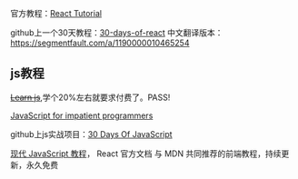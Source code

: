 官方教程：[React Tutorial](https://react-tutorial.app/)

github上一个30天教程：[30-days-of-react](https://github.com/fullstackreact/30-days-of-react)
中文翻译版本：https://segmentfault.com/a/1190000010465254




## js教程
~~[Learn js](https://learnjavascript.online/app.html)~~,学个20%左右就要求付费了。PASS!

[JavaScript for impatient programmers](https://exploringjs.com/impatient-js/toc.html)

github上js实战项目：[30 Days Of JavaScript](https://github.com/swapnilsparsh/30DaysOfJavaScript)


[现代 JavaScript 教程](https://zh.javascript.info/)， React 官方文档 与 MDN 共同推荐的前端教程，持续更新，永久免费